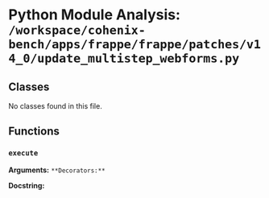 # Python Module Analysis: `/workspace/cohenix-bench/apps/frappe/frappe/patches/v14_0/update_multistep_webforms.py`

## Classes

No classes found in this file.


## Functions

### `execute`
**Arguments:** ``
**Decorators:** ``

**Docstring:**
```

```

